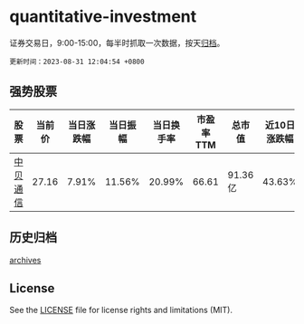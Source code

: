 # quantitative-investment

证券交易日，9:00-15:00，每半时抓取一次数据，按天[归档](archives)。

`更新时间：2023-08-31 12:04:54 +0800`

## 强势股票

|股票|当前价|当日涨跌幅|当日振幅|当日换手率|市盈率TTM|总市值|近10日涨跌幅|
|----|----|----|----|----|----|----|----|
|[中贝通信](https://xueqiu.com/S/SH603220)|27.16|7.91%|11.56%|20.99%|66.61|91.36亿|43.63%|

## 历史归档

[archives](archives)

## License

See the [LICENSE](LICENSE) file for license rights and limitations (MIT).
